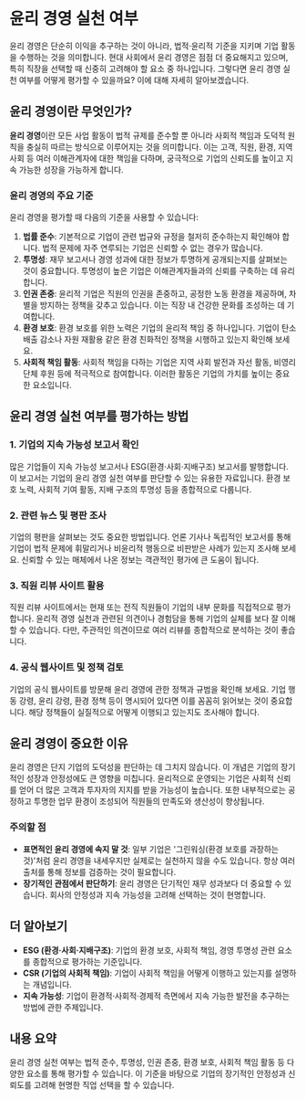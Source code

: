 # 윤리 경영 실천 여부

윤리 경영은 단순히 이익을 추구하는 것이 아니라, 법적·윤리적 기준을 지키며 기업 활동을 수행하는 것을 의미합니다. 현대 사회에서 윤리 경영은 점점 더 중요해지고 있으며, 특히 직장을 선택할 때 신중히 고려해야 할 요소 중 하나입니다. 그렇다면 윤리 경영 실천 여부를 어떻게 평가할 수 있을까요? 이에 대해 자세히 알아보겠습니다.

## 윤리 경영이란 무엇인가?

**윤리 경영**이란 모든 사업 활동이 법적 규제를 준수할 뿐 아니라 사회적 책임과 도덕적 원칙을 충실히 따르는 방식으로 이루어지는 것을 의미합니다. 이는 고객, 직원, 환경, 지역 사회 등 여러 이해관계자에 대한 책임을 다하며, 궁극적으로 기업의 신뢰도를 높이고 지속 가능한 성장을 가능하게 합니다.

### 윤리 경영의 주요 기준

윤리 경영을 평가할 때 다음의 기준을 사용할 수 있습니다:

1. **법률 준수**: 기본적으로 기업이 관련 법규와 규정을 철저히 준수하는지 확인해야 합니다. 법적 문제에 자주 연루되는 기업은 신뢰할 수 없는 경우가 많습니다.
2. **투명성**: 재무 보고서나 경영 성과에 대한 정보가 투명하게 공개되는지를 살펴보는 것이 중요합니다. 투명성이 높은 기업은 이해관계자들과의 신뢰를 구축하는 데 유리합니다.
3. **인권 존중**: 윤리적 기업은 직원의 인권을 존중하고, 공정한 노동 환경을 제공하며, 차별을 방지하는 정책을 갖추고 있습니다. 이는 직장 내 건강한 문화를 조성하는 데 기여합니다.
4. **환경 보호**: 환경 보호를 위한 노력은 기업의 윤리적 책임 중 하나입니다. 기업이 탄소 배출 감소나 자원 재활용 같은 환경 친화적인 정책을 시행하고 있는지 확인해 보세요.
5. **사회적 책임 활동**: 사회적 책임을 다하는 기업은 지역 사회 발전과 자선 활동, 비영리 단체 후원 등에 적극적으로 참여합니다. 이러한 활동은 기업의 가치를 높이는 중요한 요소입니다.

## 윤리 경영 실천 여부를 평가하는 방법

### 1. **기업의 지속 가능성 보고서 확인**

많은 기업들이 지속 가능성 보고서나 ESG(환경·사회·지배구조) 보고서를 발행합니다. 이 보고서는 기업의 윤리 경영 실천 여부를 판단할 수 있는 유용한 자료입니다. 환경 보호 노력, 사회적 기여 활동, 지배 구조의 투명성 등을 종합적으로 다룹니다.

### 2. **관련 뉴스 및 평판 조사**

기업의 평판을 살펴보는 것도 중요한 방법입니다. 언론 기사나 독립적인 보고서를 통해 기업이 법적 문제에 휘말리거나 비윤리적 행동으로 비판받은 사례가 있는지 조사해 보세요. 신뢰할 수 있는 매체에서 나온 정보는 객관적인 평가에 큰 도움이 됩니다.

### 3. **직원 리뷰 사이트 활용**

직원 리뷰 사이트에서는 현재 또는 전직 직원들이 기업의 내부 문화를 직접적으로 평가합니다. 윤리적 경영 실천과 관련된 의견이나 경험담을 통해 기업의 실체를 보다 잘 이해할 수 있습니다. 다만, 주관적인 의견이므로 여러 리뷰를 종합적으로 분석하는 것이 좋습니다.

### 4. **공식 웹사이트 및 정책 검토**

기업의 공식 웹사이트를 방문해 윤리 경영에 관한 정책과 규범을 확인해 보세요. 기업 행동 강령, 윤리 강령, 환경 정책 등이 명시되어 있다면 이를 꼼꼼히 읽어보는 것이 중요합니다. 해당 정책들이 실질적으로 어떻게 이행되고 있는지도 조사해야 합니다.

## 윤리 경영이 중요한 이유

윤리 경영은 단지 기업의 도덕성을 판단하는 데 그치지 않습니다. 이 개념은 기업의 장기적인 성장과 안정성에도 큰 영향을 미칩니다. 윤리적으로 운영되는 기업은 사회적 신뢰를 얻어 더 많은 고객과 투자자의 지지를 받을 가능성이 높습니다. 또한 내부적으로는 공정하고 투명한 업무 환경이 조성되어 직원들의 만족도와 생산성이 향상됩니다.

### 주의할 점

- **표면적인 윤리 경영에 속지 말 것**: 일부 기업은 '그린워싱(환경 보호를 과장하는 것)'처럼 윤리 경영을 내세우지만 실제로는 실천하지 않을 수도 있습니다. 항상 여러 출처를 통해 정보를 검증하는 것이 필요합니다.
- **장기적인 관점에서 판단하기**: 윤리 경영은 단기적인 재무 성과보다 더 중요할 수 있습니다. 회사의 안정성과 지속 가능성을 고려해 선택하는 것이 현명합니다.

## 더 알아보기

- **ESG (환경·사회·지배구조)**: 기업의 환경 보호, 사회적 책임, 경영 투명성 관련 요소를 종합적으로 평가하는 기준입니다.
- **CSR (기업의 사회적 책임)**: 기업이 사회적 책임을 어떻게 이행하고 있는지를 설명하는 개념입니다.
- **지속 가능성**: 기업이 환경적·사회적·경제적 측면에서 지속 가능한 발전을 추구하는 방법에 관한 주제입니다.

## 내용 요약

윤리 경영 실천 여부는 법적 준수, 투명성, 인권 존중, 환경 보호, 사회적 책임 활동 등 다양한 요소를 통해 평가할 수 있습니다. 이 기준을 바탕으로 기업의 장기적인 안정성과 신뢰도를 고려해 현명한 직업 선택을 할 수 있습니다.